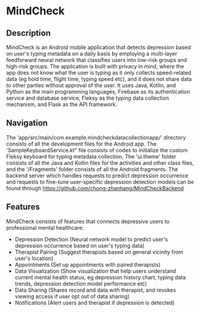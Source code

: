 # MindCheck
## Description
MindCheck is an Android mobile application that detects depression based on user's typing metadata on a daily basis by employing a multi-layer feedforward neural network that classifies users into low-risk groups and high-risk groups. The application is built with privacy in mind, where the app does not know what the user is typing as it only collects speed-related data (eg hold time, flight time, typing speed etc), and it does not share data to other parties without approval of the user. It uses Java, Kotlin, and Python as the main programming languages, Firebase as its authentication service and database service, Fleksy as the typing data collection mechanism, and Flask as the API framework.

## Navigation
The 'app/src/main/com.example.mindcheckdatacollectionapp/' directory consists of all the development files for the Android app.
The 'SampleKeyboardService.kt" file consists of codes to initialize the custom Fleksy keyboard for typing metadata collection.
The 'ui.theme' folder consists of all the Java and Kotlin files for the activities and other class files, and the '/Fragments' folder consists of all the Android fragments.
The backend server which handles requests to predict depression occurrence and requests to fine-tune user-specific depression detection models can be found through https://github.com/chong-zhanhang/MindCheckBackend

## Features
MindCheck consists of features that connects depressive users to professional mental healthcare:
- Depression Detection (Neural network model to predict user's depression occurrence based on user's typing data)
- Therapist Pairing (Suggest therapists based on general vicinity from user's location) 
- Appointments (Set up appointments with paired therapists)
- Data Visualization (Show visualization that help users understand current mental health status, eg depression history chart, typing data trends, depression detection model performance etc)
- Data Sharing (Shares record and data with therapist, and revokes viewing access if user opt out of data sharing)
- Notifications (Alert users and therapist if depression is detected)
